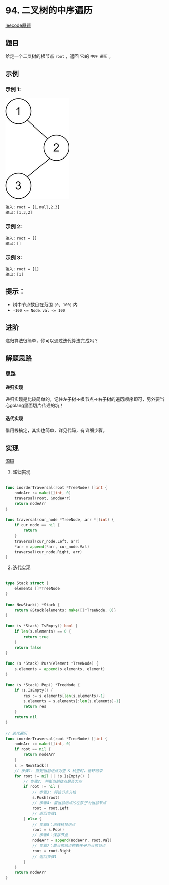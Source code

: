 # 94. 二叉树的中序遍历

[leecode原题](https://leetcode.cn/problems/binary-tree-inorder-traversal/)

## 题目
给定一个二叉树的根节点 `root` ，返回 它的 `中序 遍历` 。

## 示例

### 示例 1:
![](images/pre1.jpg)
```text
输入：root = [1,null,2,3]
输出：[1,3,2]
```

### 示例 2:

```text
输入：root = []
输出：[]
```

### 示例 3:

```text
输入：root = [1]
输出：[1]
```

## 提示：
- 树中节点数目在范围 `[0, 100]` 内
- `-100 <= Node.val <= 100`

## 进阶
递归算法很简单，你可以通过迭代算法完成吗？

## 解题思路

### 思路
#### 递归实现
递归实现是比较简单的，记住左子树->根节点->右子树的遍历顺序即可，另外要当心golang里面切片传递的坑！

#### 迭代实现
借用栈搞定，其实也简单，详见代码，有详细步骤。

## 实现

[源码](./code/94-binary-tree-inorder-traversal/main.go)

1. 递归实现     
```go

func inorderTraversal(root *TreeNode) []int {
	nodeArr := make([]int, 0)
	traversal(root, &nodeArr)
	return nodeArr
}

func traversal(cur_node *TreeNode, arr *[]int) {
	if cur_node == nil {
		return
	}
	traversal(cur_node.Left, arr)
	*arr = append(*arr, cur_node.Val)
	traversal(cur_node.Right, arr)
}

```

2. 迭代实现     
```go

type Stack struct {
	elements []*TreeNode
}

func NewStack() *Stack {
	return &Stack{elements: make([]*TreeNode, 0)}
}

func (s *Stack) IsEmpty() bool {
	if len(s.elements) == 0 {
		return true
	}
	return false
}

func (s *Stack) Push(element *TreeNode) {
	s.elements = append(s.elements, element)
}

func (s *Stack) Pop() *TreeNode {
	if !s.IsEmpty() {
		res := s.elements[len(s.elements)-1]
		s.elements = s.elements[:len(s.elements)-1]
		return res
	}
	return nil
}

// 迭代遍历
func inorderTraversal(root *TreeNode) []int {
	nodeArr := make([]int, 0)
	if root == nil {
		return nodeArr
	}
	s := NewStack()
	// 步骤1: 直到当前结点为空 & 栈空时，循环结束
	for root != nil || !s.IsEmpty() {
		// 步骤2: 判断当前结点是否为空
		if root != nil {
			// 步骤3: 将该节点入栈
			s.Push(root)
			// 步骤4: 置当前结点的左孩子为当前节点
			root = root.Left
			// 返回步骤1
		} else {
			// 步骤5：出栈栈顶结点
			root = s.Pop()
			// 步骤6：保存节点
			nodeArr = append(nodeArr, root.Val)
			// 步骤7：置当前结点的右孩子为当前节点
			root = root.Right
			// 返回步骤1
		}
	}
	return nodeArr
}

```

